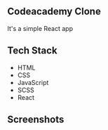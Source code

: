 ## Codeacademy Clone

It's a simple React app

## Tech Stack
- HTML
- CSS
- JavaScript
- SCSS
- React

## Screenshots


